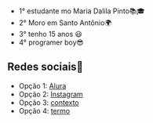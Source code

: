 - 1° estudante mo Maria Dalila Pinto📚🎓
- 2° Moro em Santo Antônio🌍
- 3° tenho 15 anos 😃
- 4° programer boy😎

##  Redes sociais📱

- Opção 1: [Alura](https://www.alura.com.br)
- Opção 2:  [Instagram](https://www.instagram.com/jao._.carlos/)
- Opção 3:      [contexto](https://contexto.me/)
- Opção 4:         [termo](https://term.ooo/)
